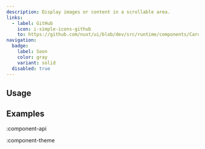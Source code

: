 ```yaml
---
description: Display images or content in a scrollable area.
links:
  - label: GitHub
    icon: i-simple-icons-github
    to: https://github.com/nuxt/ui/blob/dev/src/runtime/components/Carousel.vue
navigation:
  badge:
    label: Soon
    color: gray
    variant: solid
  disabled: true
---
```


## Usage

## Examples

:component-api

:component-theme
